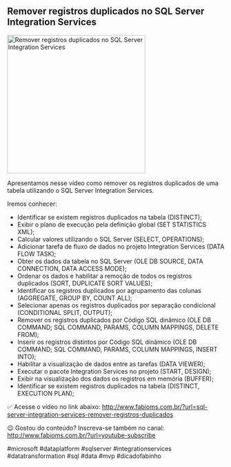 ## Remover registros duplicados no SQL Server Integration Services

<img src="https://fabioms.com.br//uploads/youtube/OM5SAOTrRRQ.png" alt="Remover registros duplicados no SQL Server Integration Services" title="SQL Server Integration Services" width="320"/>

Apresentamos nesse vídeo como remover os registros duplicados de uma tabela utilizando o SQL Server Integration Services.

Iremos conhecer:
- Identificar se existem registros duplicados na tabela (DISTINCT);
- Exibir o plano de execução pela definição global (SET STATISTICS XML);
- Calcular valores utilizando o SQL Server (SELECT, OPERATIONS);
- Adicionar tarefa de fluxo de dados no projeto Integration Services (DATA FLOW TASK);
- Obter os dados da tabela no SQL Server (OLE DB SOURCE, DATA CONNECTION, DATA ACCESS MODE);
- Ordenar os dados e habilitar a remoção de todos os registros duplicados (SORT, DUPLICATE SORT VALUES);
- Identificar os registros duplicados por agrupamento das colunas (AGGREGATE, GROUP BY, COUNT ALL);
- Selecionar apenas os registros duplicados por separação condicional (CONDITIONAL SPLIT, OUTPUT);
- Remover os registros duplicados por Código SQL dinâmico (OLE DB COMMAND; SQL COMMAND, PARAMS, COLUMN MAPPINGS, DELETE FROM);
- Inserir os registros distintos por Código SQL dinâmico (OLE DB COMMAND; SQL COMMAND, PARAMS, COLUMN MAPPINGS, INSERT INTO);
- Habilitar a visualização de dados entre as tarefas (DATA VIEWER);
- Executar o pacote Integration Services no projeto (START, DESIGN);
- Exibir na visualização dos dados os registros em memória (BUFFER);
- Identificar se existem registros duplicados na tabela (DISTINCT, EXECUTION PLAN);

✅ Acesse o vídeo no link abaixo:
http://www.fabioms.com.br/?url=sql-server-integration-services-remover-registros-duplicados

😉 Gostou do conteúdo? Inscreva-se também no canal:
http://www.fabioms.com.br/?url=youtube-subscribe 

#microsoft #dataplatform #sqlserver #integrationservices #datatransformation #sql #data #mvp #dicadofabinho